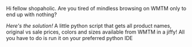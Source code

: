 Hi fellow shopaholic. Are you tired of mindless browsing on WMTM only to end up with nothing?

*Here's the solution!*
A little python script that gets all product names, original vs sale prices, colors and sizes available from 
WMTM in a jiffy! All you have to do is run it on your preferred python IDE
